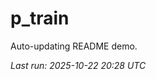 # p_train

Auto-updating README demo.

<!--START_SECTION:status-->
_Last run: 2025-10-22 20:28 UTC_
<!--END_SECTION:status-->










































































































































































































































































































































































































































































































































































































































































































































































































































































































































































































































































































































































































































































































































































































